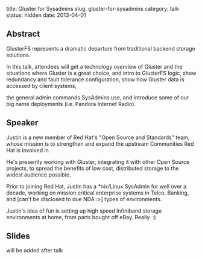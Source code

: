 title: Gluster for Sysadmins
slug: gluster-for-sysadmins
category: talk
status: hidden
date: 2013-04-01

Abstract
---------
GlusterFS represents a dramatic departure from traditional backend storage solutions.

In this talk, attendees will get a technology overview of Gluster and the
situations where Gluster is a great choice, and intro to GlusterFS logic, show
redundancy and fault tolerance configuration, show how Gluster data is accessed by client
systems,

the general admin commands SysAdmins use, and introduce some of our big name
deployments (i.e. Pandora Internet Radio).


Speaker
-------

Justin is a new member of Red Hat's "Open Source and Standards" team, whose
mission is to strengthen and expand the upstream Communities Red Hat is involved in.

He's presently working with Gluster, integrating it with other Open Source
projects, to spread the benefits of low cost, distributed storage to the
widest audience possible.

Prior to joining Red Hat, Justin has a *nix/Linux SysAdmin for well over a decade,
working on mission critical enterprise systems in Telco, Banking, and [can't be disclosed to due NDA :>] types of environments.

Justin's idea of fun is setting up high speed Infiniband storage environments
at home, from parts bought off eBay.  Really. :)


Slides
------
will be added after talk
